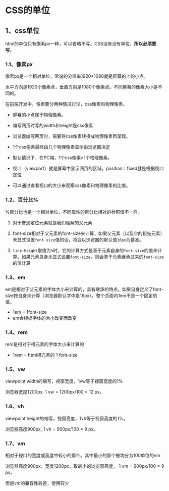 # CSS的单位

## 1、css单位

html的单位只有像素px一种，可以省略不写。CSS没有没有单位，**所以必须要写**。

### 1.1、像素px

像素px是一个相对单位，常说的分辨率1920*1080就是屏幕的上的小点。

水平方向是1920个像素点，垂直方向是1080个像素点。不同屏幕的像素大小是不同的。

在前端开发中，像素要分两种情况讨论，css像素和物理像素。

- 屏幕的小点属于物理像素。

- 编写网页时写的width和height是css像素
- 浏览器编写网页时，需要将css像素转换成物理像素再呈现。
- 1个css像素最终由几个物理像素显示由浏览器决定
- 默认情况下，在PC端，1个css像素=1个物理像素。
- 视口（viewport）就是屏幕中显示网页的区域，position：fixed就是根据视口定位
- 可以通过查看视口的大小来观察css像素和物理像素的比值。

### 1.2、百分比%

%百分比也是一个相对单位，不同属性的百分比相对的参照值不一样。

1. 对于普通定位元素就是我们理解的父元素

2. font-size相对于父元素的font-size来计算，如果父元素（以及它的祖先元素）未显式设置`font-size`值的话，将会以浏览器的默认值`16px`为基准。

3. `line-height`取值为`%`时，它的计算方式是基于元素自身的`font-size`的值来计算。如果元素自身未显式设置`font-size`，则会基于元素继承过来的`font-size`的值计算

### 1.3、em

em是相对于父元素的字体大小来计算的，具有继承的特点。如果自身定义了font-size按自身来计算（浏览器默认字体是16px），整个页面内1em不是一个固定的值。

- 1em = 1font-size
- em会根据字体的大小改变而改变

### 1.4、rem

rem是相对于根元素的字体大小来计算的

- 1rem = html根元素的 1 font-size

### 1.5、vw

viewpoint width的缩写，视窗宽度，1vw等于视窗宽度的1%

浏览器宽度1200px, 1 vw = 1200px/100 = 12 px。

### 1.6、vh

viewpoint height的缩写，视窗高度，1vh等于视窗高度的1%。

浏览器高度900px, 1 vh = 900px/100 = 9 px。

### 1.7、vm

相对于视口的宽度或高度中较小的那个。其中最小的那个被均分为100单位的vm

浏览器高度900px，宽度1200px，取最小的浏览器高度， 1 vm = 900px/100 = 9 px。

但是vm的兼容性较差，使用较少

